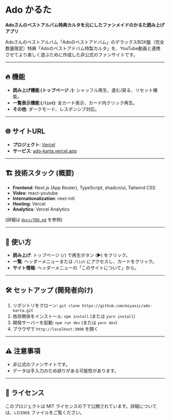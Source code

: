 # Ado かるた

**Adoさんのベストアルバム特典カルタを元にしたファンメイドのかるた読み上げアプリ**

Adoさんのベストアルバム「Adoのベストアドバム」のデラックスBOX盤（完全数量限定）特典「Adoのベストアドバム特製カルタ」を、YouTube動画と連携させてより楽しく遊ぶために作成した非公式のファンサイトです。

---

## 🔥 機能

- **読み上げ機能 (トップページ `/`)**: シャッフル再生、進む/戻る、リセット機能。
- **一覧表示機能 (`/list`)**: 全カード表示、カード内クリック再生。
- **その他**: ダークモード、レスポンシブ対応。

---

## 🌐 サイトURL

- **プロジェクト**: [Vercel](https://vercel.com/miyasics-projects/ado-karta)
- **サービス**: [ado-karta.vercel.app](https://ado-karta.vercel.app/)

---

## 🏗 技術スタック (概要)

- **Frontend**: Next.js (App Router), TypeScript, shadcn/ui, Tailwind CSS
- **Video**: react-youtube
- **Internationalization**: next-intl
- **Hosting**: Vercel
- **Analytics**: Vercel Analytics

(詳細は [`docs/TDD.md`](./docs/TDD.md) を参照)

---

## 🚀 使い方

- **読み上げ**: トップページ (`/`) で再生ボタン (▶️) をクリック。
- **一覧**: ヘッダーメニューまたは `/list` にアクセスし、カードをクリック。
- **サイト情報**: ヘッダーメニューの「このサイトについて」から。

---

## 🛠️ セットアップ (開発者向け)

1.  リポジトリをクローン: `git clone https://github.com/miyasic/ado-karta.git`
2.  依存関係をインストール: `npm install` (または `yarn install`)
3.  開発サーバーを起動: `npm run dev` (または `yarn dev`)
4.  ブラウザで `http://localhost:3000` を開く

---

## ⚠ 注意事項

- 非公式のファンサイトです。
- データは手入力のため誤りがある可能性があります。

---

## 📄 ライセンス

このプロジェクトは MIT ライセンスの下で公開されています。詳細については、`LICENSE` ファイルをご覧ください。
